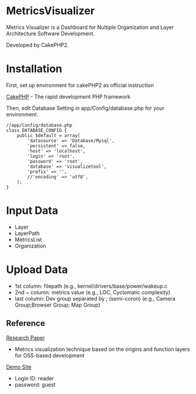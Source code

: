 # MetricsVisualizer

Metrics Visualizer is a Dashboard for Nultiple Organization and Layer Architecture Software Development.

Developed by CakePHP2.

# Installation

First, set up environment for cakePHP2 as official instruction 

[CakePHP](http://www.cakephp.org) - The rapid development PHP framework

Then, edit Database Setting in app/Config/database.php for your environment.

```
//app/Config/database.php
class DATABASE_CONFIG {
	public $default = array(
		'datasource' => 'Database/Mysql',
		'persistent' => false,
		'host' => 'localhost',
		'login' => 'root',
		'password' => 'root',
		'database' => 'visualizetool',
		'prefix' => '',
		//'encoding' => 'utf8',
	);
}
```

# Input Data

* Layer
* LayerPath
* MetricsList
* Organization

# Upload Data

* 1st column: filepath (e.g., kernel/drivers/base/power/wakeup.c
* 2nd ~ column: metrics value (e.g., LOC, Cyclomatic complexity)
* last column: Dev group separated by ; (semi-coron) (e.g., Camera Group;Browser Group; Map Group)


## Reference

[Research Paper](http://www.washi.cs.waseda.ac.jp/?p=3160)
* Metrics visualization technique based on the origins and function layers for OSS-based development

[Demo Site](http://www.washi.cs.waseda.ac.jp/metrics-visualize-tool/graphs) 
* Login ID: reader
* password: guest
